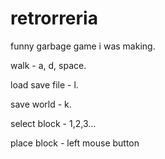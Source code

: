 # retrorreria
funny garbage game i was making.

walk - a, d, space.

load save file - l.

save world - k.

select block - 1,2,3... 

place block - left mouse button
